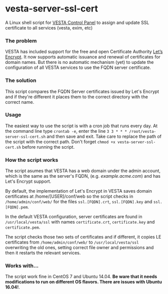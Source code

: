 # vesta-server-ssl-cert
A Linux shell script for [VESTA Control Panel](https://vestacp.com/) to assign and update SSL certificate to all services (vesta, exim, etc)

### The problem
VESTA has included support for the free and open Certificate Authority [Let’s Encrypt](https://letsencrypt.org/). It now supports automatic issuance and renewal of certificates for domain names. But there is no automatic mechanism (yet) to update the configuration of all VESTA services to use the FQDN server certificate.

### The solution
This script compares the FQDN Server certificates issued by Let's Encrypt and if they're different it places them to the correct directory with the correct name.

### Usage
The easiest way to use the script is with a cron job that runs every day. At the command line type `crontab -e`,  enter the line `3 3 * * * /root/vesta-server-ssl-cert.sh` and then save and exit. Take care to replace the path of the script with the correct path. Don't forget `chmod +x vesta-server-ssl-cert.sh` before running the script.

### How the script works
The script asumes that VESTA has a web domain under the admin account, which is the same as the server's FQDN, (e.g. *example.acme.com*) and has Let's Encrypt support.

By default, the implementation of Let's Encrypt in VESTA saves domain certificates at /home/[USER]/conf/web so the script checks in `/home/admin/conf/web/` for the files `ssl.[FQDN].crt`, `ssl.[FQDN].key` and `ssl.[FQDN].pem`.

In the default VESTA configuration, server certificates are found in `/usr/local/vesta/ssl` with names `certificate.crt`, `certificate.key` and `certificate.pem`.

The script checks those two sets of certificates and if different, it copies LE certificates from `/home/admin/conf/web/` to `/usr/local/vesta/ssl` overwriting the old ones, setting correct file owner and permissions and then it restarts the relevant services.

### Works with...
The script work fine in CentOS 7 and Ubuntu 14.04. **Be ware that it needs modifications to run on different OS flavors. There are issues with Ubuntu 16.04!**.
